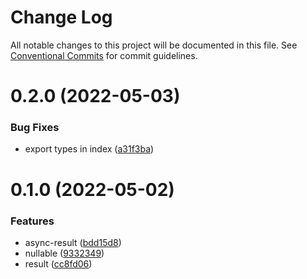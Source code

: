 # Change Log

All notable changes to this project will be documented in this file.
See [Conventional Commits](https://conventionalcommits.org) for commit guidelines.

# 0.2.0 (2022-05-03)


### Bug Fixes

* export types in index ([a31f3ba](https://github.com/PalmZE/ts-pile/commit/a31f3baae8debe7319e2e5f930b695595c270304))



# 0.1.0 (2022-05-02)


### Features

* async-result ([bdd15d8](https://github.com/PalmZE/ts-pile/commit/bdd15d882d975275fac1e711df78212d6463efaf))
* nullable ([9332349](https://github.com/PalmZE/ts-pile/commit/93323498d86f99fe4d4edc81797cc7886d31671c))
* result ([cc8fd06](https://github.com/PalmZE/ts-pile/commit/cc8fd060408b9777190754b9c6cfaa18ef8ab5fe))
